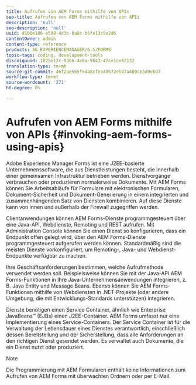 ```yaml
---
title: Aufrufen von AEM Forms mithilfe von APIs
seo-title: Aufrufen von AEM Forms mithilfe von APIs
description: 'null'
seo-description: 'null'
uuid: d100e106-e508-4d3c-ba8c-b5fe13c9e2d6
contentOwner: admin
content-type: reference
products: SG_EXPERIENCEMANAGER/6.5/FORMS
topic-tags: coding, development-tools
discoiquuid: 1825e12c-0306-4e0a-9643-47ce1ce82132
translation-type: tm+mt
source-git-commit: 46f2ae565fe4a8cfea49572eb87a489cb5d9ebd7
workflow-type: tm+mt
source-wordcount: '271'
ht-degree: 0%

---
```



# Aufrufen von AEM Forms mithilfe von APIs {#invoking-aem-forms-using-apis}

Adobe Experience Manager Forms ist eine J2EE-basierte Unternehmenssoftware, die aus Dienstleistungen besteht, die innerhalb einer gemeinsamen Infrastruktur betrieben werden. Dienstvorgänge verbrauchen oder produzieren normalerweise Dokumente. Mit AEM Forms können Sie Arbeitsabläufe für Formulare mit elektronischen Formularen, Dokument-Sicherheit und Dokument-Generierung in einem integrierten und zusammenhängenden Satz von Diensten kombinieren. Auf diese Dienste kann von innen und außerhalb der Firewall zugegriffen werden.

Clientanwendungen können AEM Forms-Dienste programmgesteuert über eine Java-API, Webdienste, Remoting und REST aufrufen. Mit Administration Console können Sie einen Dienst so konfigurieren, dass ein Endpunkt offen gelegt wird, über den AEM Forms-Dienste programmgesteuert aufgerufen werden können. Standardmäßig sind die meisten Dienste vorkonfiguriert, um Remoting-, Java- und Webdienst-Endpunkte verfügbar zu machen.

Ihre Geschäftsanforderungen bestimmen, welche Aufrufmethode verwendet werden soll. Beispielsweise können Sie mit der Java-API AEM Forms-Funktionen in Ihre Java-Unternehmensanwendungen integrieren, z. B. Java Entity und Message Beans. Ebenso können Sie AEM Forms-Funktionen mithilfe von Webdiensten in .NET-Projekte (oder andere Umgebung, die mit Entwicklungs-Standards unterstützen) integrieren.

Dienste benötigen einen Service Container, ähnlich wie Enterprise JavaBeans™ (EJBs) einen J2EE-Container. AEM Forms umfasst nur eine Implementierung eines Service-Containers. Der Service Container ist für die Verwaltung der Lebensdauer eines Dienstes verantwortlich, einschließlich dessen Bereitstellung und der Sicherstellung, dass alle Anforderungen an den richtigen Dienst gesendet werden. Es verwaltet auch Dokumente, die ein Dienst nutzt oder produziert.

>[!NOTE]
>
>Die Programmierung mit AEM Formularen enthält keine Informationen zum Aufrufen von AEM Forms mit überwachten Ordnern oder per E-Mail.

